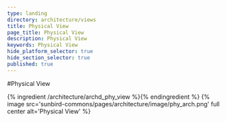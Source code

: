 ```yaml
---
type: landing
directory: architecture/views
title: Physical View
page_title: Physical View
description: Physical View
keywords: Physical View
hide_platform_selector: true
hide_section_selector: true
published: true
---
```


#Physical View

{% ingredient /architecture/archd_phy_view %}{% endingredient %}
{% image src='sunbird-commons/pages/architecture/image/phy_arch.png' full center alt='Physical View' %}
